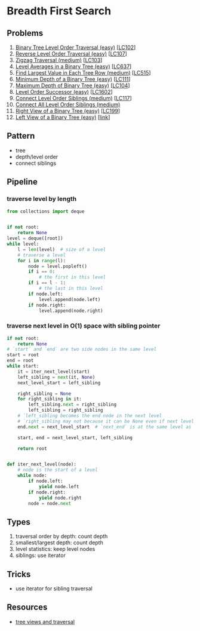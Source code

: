 # Breadth First Search

## Problems

1. [Binary Tree Level Order Traversal (easy)](Binary-Tree-Level-Order-Traversal-(easy).py)
[[LC102](https://leetcode.com/problems/binary-tree-level-order-traversal/)]
1. [Reverse Level Order Traversal (easy)](Reverse-Level-Order-Traversal-(easy).py)
[[LC107](https://leetcode.com/problems/binary-tree-level-order-traversal-ii/)]
1. [Zigzag Traversal (medium)](Zigzag-Traversal-(medium).py)
[[LC103](https://leetcode.com/problems/binary-tree-zigzag-level-order-traversal/)]
1. [Level Averages in a Binary Tree (easy)](Level-Averages-in-a-Binary-Tree-(easy).py)
[[LC637](https://leetcode.com/problems/average-of-levels-in-binary-tree/)]
1. [Find Largest Value in Each Tree Row (medium)](Find-Largest-Value-in-Each-Tree-Row-(medium).py)
[[LC515](https://leetcode.com/problems/find-largest-value-in-each-tree-row/)]
1. [Minimum Depth of a Binary Tree (easy)](Minimum-Depth-of-a-Binary-Tree-(easy).py)
[[LC111](https://leetcode.com/problems/minimum-depth-of-binary-tree/)]
1. [Maximum Depth of Binary Tree (easy)](Maximum-Depth-of-Binary-Tree-(easy).py)
[[LC104](https://leetcode.com/problems/maximum-depth-of-binary-tree/)]
1. [Level Order Successor (easy)](Level-Order-Successor-(easy).py)
[[LC1602](https://leetcode.com/problems/find-nearest-right-node-in-binary-tree/)]
1. [Connect Level Order Siblings (medium)](Connect-Level-Order-Siblings-(medium).py)
[[LC117](https://leetcode.com/problems/populating-next-right-pointers-in-each-node/)]
1. [Connect All Level Order Siblings (medium)](Connect-All-Level-Order-Siblings-(medium).py)
1. [Right View of a Binary Tree (easy)](Right-View-of-a-Binary-Tree-(easy).py)
[[LC199](https://leetcode.com/problems/binary-tree-right-side-view/)]
1. [Left View of a Binary Tree (easy)](Left-View-of-a-Binary-Tree-(easy).py)
[[link](https://www.techiedelight.com/print-left-view-of-binary-tree)]

## Pattern

- tree
- depth/level order
- connect siblings

## Pipeline

### traverse level by length
```python
from collections import deque


if not root:
	return None
level = deque([root])
while level:
	l = len(level)  # size of a level
	# traverse a level
	for i in range(l):
		node = level.popleft()
		if i == 0:
			# the first in this level
		if i == l - 1:
			# the last in this level
		if node.left:
			level.append(node.left)
		if node.right:
			level.append(node.right)

```

### traverse next level in O(1) space with sibling pointer
```python
if not root:
	return None
# `start` and `end` are two side nodes in the same level
start = root
end = root
while start:
	it = iter_next_level(start)
	left_sibling = next(it, None)
	next_level_start = left_sibling

	right_sibling = None
	for right_sibling in it:
		left_sibling.next = right_sibling
		left_sibling = right_sibling
	# `left_sibling becomes the end node in the next level
	# `right_sibling may not because it can be None even if next level is not empty (e.g., only 1 node in the next level)
	end.next = next_level_start  # `next_end` is at the same level as `start`

	start, end = next_level_start, left_sibling

	return root


def iter_next_level(node):
	# node is the start of a level
	while node:
		if node.left:
			yield node.left
		if node.right:
			yield node.right
		node = node.next
```

## Types

1. traversal order by depth: count depth
1. smallest/largest depth: count depth
1. level statistics: keep level nodes
1. siblings: use iterator

## Tricks

- use iterator for sibling traversal

## Resources

- [tree views and traversal](https://leetcode.com/discuss/general-discussion/1094690/views-and-traversal-of-binary-tree-important-topics-must-read)
